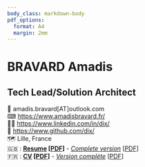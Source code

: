 ```yaml
---
body_class: markdown-body
pdf_options:
  format: A4
  margin: 2mm
---
```

<meta name="viewport" content="width=device-width, initial-scale=1"/>

# BRAVARD Amadis
## Tech Lead/Solution Architect
📧 amadis.bravard[AT]outlook.com<br />
⌨ https://www.amadisbravard.fr/<br />
👨‍💼 https://www.linkedin.com/in/dix/<br />
🧫 https://www.github.com/dix/<br />
🗺 Lille, France<br />
🇬🇧 : **[Resume](./en_resume.html) \[[PDF](./en_resume.pdf)\]** - _[Complete version](./en_resume_complete.html)_ \[[PDF](en_resume_complete.pdf)\]<br />
🇫🇷 : **[CV](./fr_resume.html) \[[PDF](./fr_resume.pdf)\]** - _[Version complète](./fr_resume_complete.html)_ \[[PDF](./fr_resume_complete.pdf)\]<br />